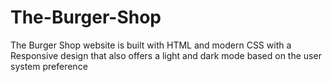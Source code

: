 # The-Burger-Shop
The Burger Shop website is built with HTML and modern CSS with a Responsive design that also offers a light and dark mode based on the user system preference
